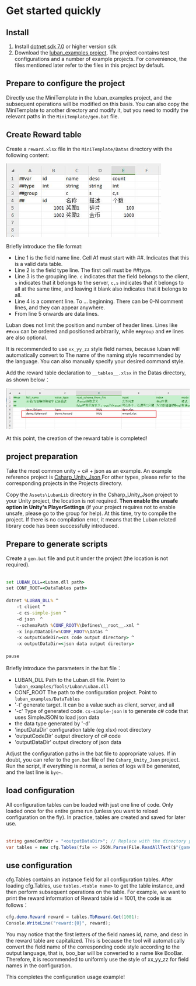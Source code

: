 # Get started quickly

## Install

1. Install [dotnet sdk 7.0](https://dotnet.microsoft.com/download/dotnet/7.0) or higher version sdk
2. Download the [luban_examples project](https://github.com/focus-creative-games/luban_examples). The project contains test configurations and a number of example projects. For convenience, the files mentioned later refer to the files in this project by default.

## Prepare to configure the project

Directly use the MiniTemplate in the luban_examples project, and the subsequent operations will be modified on this basis. You can also copy the MiniTemplate to another directory and modify it, but you need to modify the relevant paths in the `MiniTemplate/gen.bat` file.

## Create Reward table

Create a `reward.xlsx` file in the `MiniTemplate/Datas` directory with the following content:

![reward](/img/cases/quickstart_reward.jpg)

Briefly introduce the file format:

- Line 1 is the field name line. Cell A1 must start with ##. Indicates that this is a valid data table.
- Line 2 is the field type line. The first cell must be ##type.
- Line 3 is the grouping line. `c` indicates that the field belongs to the client, `s` indicates that it belongs to the server, `c,s` indicates that it belongs to all at the same time, and leaving it blank also indicates that it belongs to all.
- Line 4 is a comment line. To ... beginning. There can be 0-N comment lines, and they can appear anywhere.
- From line 5 onwards are data lines.

Luban does not limit the position and number of header lines. Lines like `##xxx` can be ordered and positioned arbitrarily, while `##group` and `##` lines are also optional.

It is recommended to use `xx_yy_zz` style field names, because luban will automatically convert to The name of the naming style recommended by the language. You can also manually specify your desired command style.

Add the reward table declaration to `__tables__.xlsx` in the Datas directory, as shown below：

![reward](/img/cases/quickstart_table.jpg)

At this point, the creation of the reward table is completed!

## project preparation

Take the most common unity + c# + json as an example. 
An example reference project is [Csharp_Unity_Json](https://github.com/focus-creative-games/luban_examples/tree/main/Projects/Csharp_Unity_json),For other types, please refer to the corresponding projects in the Projects directory.

Copy the `Assets\LubanLib` directory in the Csharp_Unity_Json project to your Unity project, the location is not required. **Then enable the unsafe option in Unity's PlayerSettings** (if your project requires not to enable unsafe, please go to the group for help).
At this time, try to compile the project. If there is no compilation error, it means that the Luban related library code has been successfully introduced.


## Prepare to generate scripts

Create a `gen.bat` file and put it under the project (the location is not required).

```bat

set LUBAN_DLL=<Luban.dll path>
set CONF_ROOT=<DataTables path>

dotnet %LUBAN_DLL% ^
    -t client ^
    -c cs-simple-json ^
    -d json  ^
    --schemaPath %CONF_ROOT%\Defines\__root__.xml ^
    -x inputDataDir=%CONF_ROOT%\Datas ^
    -x outputCodeDir=<cs code output directory> ^
    -x outputDataDir=<json data output directory>

pause
```

Briefly introduce the parameters in the bat file：

- LUBAN_DLL Path to the Luban.dll file. Point to `luban_examples/Tools/Luban/Luban.dll`
- CONF_ROOT The path to the configuration project. Point to `luban_examples/DataTables`
- '-t' generate target. It can be a value such as client, server, and all
- '-c' Type of generated code. `cs-simple-json` is to generate c# code that uses SimpleJSON to load json data
- the data type generated by '-d'
- 'inputDataDir' configuration table (eg xlsx) root directory
- 'outputCodeDir' output directory of c# code
- 'outputDataDir' output directory of json data

Adjust the configuration paths in the bat file to appropriate values. If in doubt, you can refer to the `gen.bat` file of the `Csharp_Unity_Json` project. Run the script, if everything is normal, a series of logs will be generated, and the last line is `bye~`.

## load configuration

All configuration tables can be loaded with just one line of code. Only loaded once for the entire game run (unless you want to reload configuration on the fly). In practice, tables are created and saved for later use.

```csharp

string gameConfDir = "<outputDataDir>"; // Replace with the directory pointed to by outputDataDir in gen.bat
var tables = new cfg.Tables(file => JSON.Parse(File.ReadAllText($"{gameConfDir}/{file}.json")));

```

## use configuration

cfg.Tables contains an instance field for all configuration tables. After loading cfg.Tables, use `tables.<table name>` to get the table instance, and then perform subsequent operations on the table.
For example, we want to print the reward information of Reward table id = 1001, the code is as follows：

```csharp
cfg.demo.Reward reward = tables.TbReward.Get(1001);
Console.WriteLine("reward:{0}", reward);
```

You may notice that the first letters of the field names id, name, and desc in the reward table are capitalized. This is because the tool will automatically convert the field name of the corresponding code style according to the output language, that is, boo_bar will be converted to a name like BooBar.
Therefore, it is recommended to uniformly use the style of xx_yy_zz for field names in the configuration.

This completes the configuration usage example!


